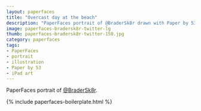 ```yaml
---
layout: paperfaces
title: "Overcast day at the beach"
description: "PaperFaces portrait of @BraderSk8r drawn with Paper by 53 on an iPad."
image: paperfaces-bradersk8r-twitter-lg
thumb: paperfaces-bradersk8r-twitter-150.jpg
category: paperfaces
tags: 
- PaperFaces
- portrait
- illustration
- Paper by 53
- iPad art
---
```


PaperFaces portrait of [@BraderSk8r](http://twitter.com/BraderSk8r).

{% include paperfaces-boilerplate.html %}